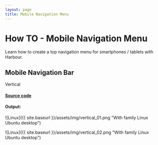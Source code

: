 ```yaml
---
layout: page
title: Mobile Navigation Menu
---
```


# How TO - Mobile Navigation Menu

Learn how to create a top navigation menu for smartphones / tablets with Harbour.

## Mobile Navigation Bar

Vertical

#### [Source code](https://github.com/rjopek/howto/blob/master/src/MobileNavigationMenu/vertical.prg)

#### Output:

![Linux]({{ site.baseurl }}/assets/img/vertical_01.png "With family Linux Ubuntu desktop")

![Linux]({{ site.baseurl }}/assets/img/vertical_02.png "With family Linux Ubuntu desktop")

